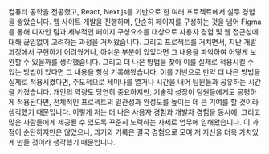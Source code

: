 
컴퓨터 공학을 전공했고, React, Next.js를 기반으로 한 여러 프로젝트에서 실무 경험을 쌓았습니다. 웹 사이트 개발을 진행하며, 단순히 페이지를 구성하는 것을 넘어 Figma를 통해 디자인 팀과 세부적인 페이지 구성요소를 대상으로 사용자 경험 및 웹 접근성에 대해 끊임없이 고려하는 과정을 거쳐왔습니다. 그리고 프로젝트를 거치면서, 지난 개발 과정에서 구현하기 어려웠거나, 아쉬운 부분이 있었다면 그 내용을 파악하여 어떻게 보완할 수 있을까를 생각했습니다. 그리고 더 나은 방법을 찾아 이를 실제로 적용시킬 수 있는 방법이 있다면 그 내용을 항상 기록해왔습니다. 이를 기반으로 만약 더 나은 방법을 실제로 적용시켰다면, 주도적으로 세미나를 열거나 시간을 내어 팀원들과 공유하는 시간을 가졌습니다. 개인의 역량도 당연히 중요하지만, 기술적 성장이 팀원들에게도 공평하게 적용된다면, 전체적인 프로젝트의 일관성과 완성도를 높이는 데 큰 기여를 할 것이라 생각했기 때문입니다. 이렇게 저는 더 나은 사용자 경험과 개발자 경험을 동시에, 그리고 많은 사람들에게 제공될 수 있도록 꾸준히 노력하는 자세로 업무에 임해왔습니다. 이 과정이 순탄하지만은 않았으나, 과거와 기록은 결국 경험으로 모여 저 자신을 더욱 가치있게 만들 것이라 생각했기 때문입니다.